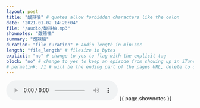 ```yaml
---
layout: post
title: "酸辣柚" # quotes allow forbidden characters like the colon
date: "2021-01-02 14:20:04"
file: "/audio/酸辣柚.mp3"
shownotes: "酸辣柚"
summary: "酸辣柚"
duration: "file_duration" # audio length in min:sec
length: "file_length" # filesize in bytes
explicit: "no" # change to yes to flag with the explicit tag
block: "no" # change to yes to keep an episode from showing up in iTunes
# permalink: /1 # will be the ending part of the pages URL, delete to default to the title
---
```


<audio controls>
<source src="{{site.url}}{{site.baseurl}}{{ page.file }}" type="audio/x-mp3">
Your browser does not support the audio element.
</audio>
{{ page.shownotes }}
